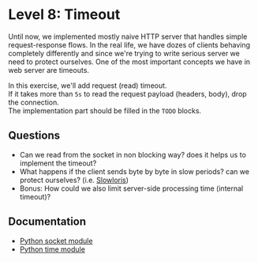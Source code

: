 # Level 8: Timeout
Until now, we implemented mostly naive HTTP server that handles simple request-response flows.
In the real life, we have dozes of clients behaving completely differently and since we're trying to write
serious server we need to protect ourselves. One of the most important concepts we have in web server are timeouts.

In this exercise, we'll add request (read) timeout.  
If it takes more than `5s` to read the request payload (headers, body), drop the connection.  
The implementation part should be filled in the `TODO` blocks.

## Questions
- Can we read from the socket in non blocking way? does it helps us to implement the timeout?
- What happens if the client sends byte by byte in slow periods? can we protect ourselves? (i.e. [Slowloris](https://en.wikipedia.org/wiki/Slowloris_(computer_security)))
- Bonus: How could we also limit server-side processing time (internal timeout)?

## Documentation
- [Python socket module](https://docs.python.org/3.7/library/socket.html)
- [Python time module](https://docs.python.org/3.7/library/time.html)